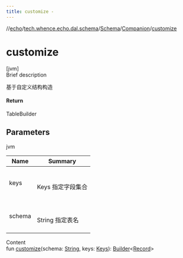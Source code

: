 ```yaml
---
title: customize -
---
```

//[echo](../../../index.md)/[tech.whence.echo.dal.schema](../../index.md)/[Schema](../index.md)/[Companion](index.md)/[customize](customize.md)



# customize  
[jvm]  
Brief description  


基于自定义结构构造



#### Return  


TableBuilder<DynamicEntity>



## Parameters  
  
jvm  
  
|  Name|  Summary| 
|---|---|
| keys| <br><br>Keys 指定字段集合<br><br>
| schema| <br><br>String 指定表名<br><br>
  
  
Content  
fun [customize](customize.md)(schema: [String](https://kotlinlang.org/api/latest/jvm/stdlib/kotlin/-string/index.html), keys: [Keys](../../../tech.whence.echo.dal.schema.key/-keys/index.md)): [Builder](../../-builder/index.md)<[Record](../../../tech.whence.echo.dal.entity/-record/index.md)>  




